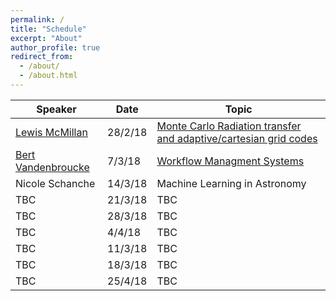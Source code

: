 ```yaml
---
permalink: /
title: "Schedule"
excerpt: "About"
author_profile: true
redirect_from: 
  - /about/
  - /about.html
---
```



| Speaker   | Date       |               Topic                                               |
| --------  | ------     | ------------------------------------------------------------      |
| [Lewis McMillan](https://github.com/lewisfish) | 28/2/18 | [Monte Carlo Radiation transfer and adaptive/cartesian grid codes](/talks/2018-02-28-lewis-mcrt) |
| [Bert Vandenbroucke](https://github.com/bwvdnbro)    | 7/3/18     | [Workflow Managment Systems](/talks/2018-03-07-bert-WMS)  |
| Nicole Schanche       | 14/3/18    | Machine Learning in Astronomy  |
| TBC       | 21/3/18    | TBC  |
| TBC       | 28/3/18    | TBC  |
| TBC       | 4/4/18    | TBC  |
| TBC       | 11/3/18    | TBC  |
| TBC       | 18/3/18    | TBC  |
| TBC       | 25/4/18    | TBC  |
